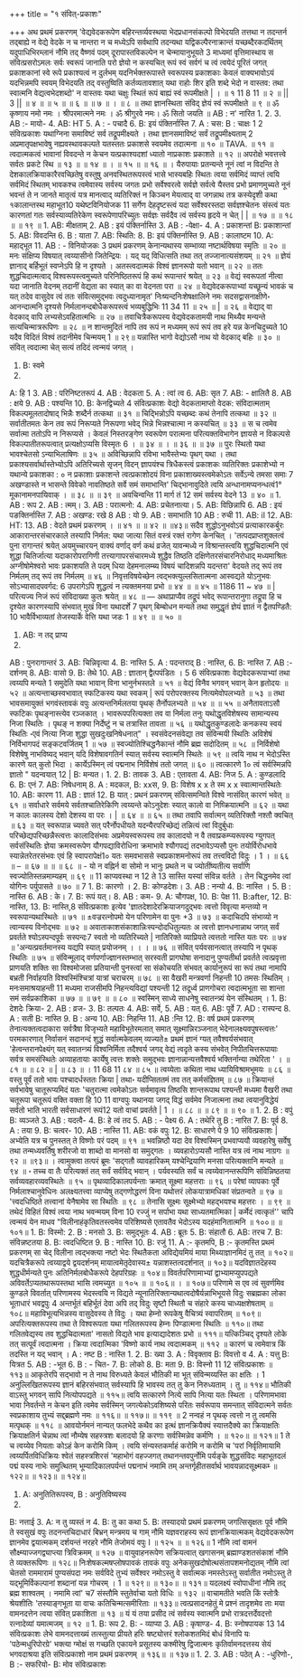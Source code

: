 +++
title = "१ संवित्-प्रकाशः"

+++
अथ प्रथमं प्रकरणम् 
'वेद्यवेदकरूपेण बहिरन्तर्व्यवस्थया भेदप्रधानसंकल्पो विभेदयति तत्तथा न तदन्तर्न तद्बाह्ये न वेद्ये वेदके न च नान्तरा न च मध्येऽपि सर्वथापि तदन्यथा यद्विकल्पैरनाक्रान्तं यच्छब्दैरकदर्थितम् यदुपाधिभिरम्लानं नौमि तद् वैष्णवं पदम् दूरापास्तविकल्पेन न चेन्मायानुभूयते 3 माध्यमां वृत्तिमास्थाय स संवित्प्रसरोऽमलः सर्वः स्वरूपं जानाति परो ज्ञेयो न कस्यचित् रूपं स्वं सर्वगं च त्वं त्वयेदं पूरितं जगत् प्रकाशकानां स्वे रूपे प्रकाश्यत्वं न दुर्लभम् यदनिर्भक्तरूपास्ते स्वरूपस्य प्रकाशकाः केवलं वाक्यभावोऽयं यदभिन्नमपि स्वयम् विभेदयति तद् वस्तुष्विति कर्तव्यतावशात् यथा राहोः शिर इति शब्दे भेदो न वास्तव: तथा स्वात्मनि वेद्यत्वभेदशब्दो' न वास्तवः यथा चक्षुः स्थितं रूपं बाह्यं स्वं रूपमीक्षते 
| 
। 
॥ १ 11 8 11 
॥ २ ॥ 
|| 3 || 
॥ ४ ॥ 
॥ ५ ॥ 
॥ ६ ॥ 
॥ ७ ॥ । 
॥ ८ ॥ 
तथा ज्ञानस्थिता संविद् ज्ञेयं स्वं रूपमीक्षते ॥ ९ ॥ 
ॐ कृष्णाय 
नमो नमः । श्रीपरमात्मने नमः । ॐ श्रीगुरवे नमः। ॐ सितो जयति ॥ 
AB : न' नारित 
1. 
2. 
3. 
AB :- मायो- 
4. AB: HT 
5. 
A : - पचादै 
6. 
B: इयं पंक्तिर्नास्ति 
7. 
A : चस: B : चाक्षः 
1 
2 
संवित्प्रकाशः 
यथाग्निना समाविष्टं सर्व तद्रूपमीक्ष्यते । तथा ज्ञानसमाविष्टं सर्वं तद्रूपमीक्ष्यताम् 2 अप्रमातृपक्षभावेषु नह्यवस्थावकल्पते यतस्ततः प्रकाशसे स्वयमेव तदात्मना 
॥ १० ॥ 
TAVA. 
॥ ११ ॥ 
त्वदात्मकत्वं भावानां विवदन्ते न केचन 
यत्प्रकाश्यदशां ध्यातो नाप्रकाशः प्रकाशते 
॥ १२ ॥ 
अपरोक्षे भवत्तत्त्वे सर्वतः प्रकटे स्थि 
॥ १३ ॥ 
॥ १४ ॥ 
। 
॥ १५ ॥ 
॥ १६ ॥ 
। 
यैरुपायाः प्रतन्यन्ते नूनं त्वां न विदन्ति ते देशकालक्रियाकारैरवच्छितेषु वस्तुषु अनवस्थितरूपस्त्वं भासे भास्यबहिः स्थितः त्वया सर्वमिदं व्याप्तं त्वयि सर्वमिदं स्थितम् भावकश्च त्वमेवास्य सर्वस्य जगतः प्रभो सर्वेश्वरत्वे सर्वज्ञे सर्वत्वे यैस्तव प्रभो 
प्रमाणमुच्यते नूनं भवन्तं ते न जानते 
मातृत्वं यत्र मानत्वाद् व्यतिरिक्तं न किञ्चन मेयत्वाद् वा जगन्नाथ तत्र कस्येदृशी कथा १कालान्तस्थ महाभूत10 यथेष्टविनियोजक 11 सर्गेण देहदृष्टस्त्वं यदा सर्वेश्वरस्तदा सर्वज्ञश्चेतनः संस्त्वं यतः कारणतां गतः सर्वस्याव्यतिरेकेण स्वरूपेणापरिच्युतः सर्वज्ञः सर्वदैव त्वं सर्वस्य हृदये न चेत् 
| 
| 
॥ १७ ॥ 
॥ १८ ॥ 
॥ १९ ॥ 
1. 
AB: मीक्षताम् 
2. 
AB : इयं पंक्तिर्नास्ति 
3. 
AB : -पेक्षा- 
4. 
A : प्रकाशन्तां B: प्रकाशान्तां 
5. 
AB: विवदन्ति 
6. 
B : याता 
7. 
AB: स्थिति: 
8. 
B: इयं पंक्तिर्नास्ति 
9. AB : कालाष्टम 
10. A: महाद्भूत 
11. AB : - विनियोजकः 
3 
प्रथमं प्रकरणम् 
केनान्यथास्य सम्भाव्या नष्टार्थविषया स्मृतिः ॥ २० ॥ मनः संक्षिप्य विषयात् त्वय्यासीनो जितेन्द्रियः । 
यद् यद् विधित्सति तथा तत् तज्जानात्यसंशयम् ॥ २१ ॥ ज्ञेयं ज्ञानाद् बर्हिभूतं स्वप्नेऽपि हि न दृश्यते । अतस्त्वदात्मकं विश्वं ज्ञानरूपो यतो भवान् ॥ २२ ॥ ततः शुद्धचिदात्मत्वाद् विश्वरूपस्त्वमुच्यते परिनिष्ठितरूपं हि कथं रूपान्तरं श्रयेत् 
॥ २३ ॥ 
वेद्यं स्वरूपतां नीत्वा यदा जानाति वेदनम् तदानीं वेद्यता का स्यात् का वा वेदनता परा ॥ २४ ॥ वेद्यवेदकरूपाभ्यां यच्छून्यं भावकं च यत् तदेव वासुदेव त्वं ततः संवित्समुद्भवः त्वदुध्यानामृत' निःष्यन्दनिःशेषक्षालिने नमः सदसद्वासनाक्षीणे॰ आनन्दात्मनि दृश्यसे निर्मलानन्दबोधैकरूपस्त्वं भव्यबुद्धिभिः 
11 34 11 ॥ २५ ॥ 
| 
॥ २६ ॥ 
वेद्याद् वा वेदकाद् वापि लभ्यसेऽवहितात्मभिः ॥ २७ ॥ तवाचित्रैकरूपस्य वेद्यवेदकतामयी 
नाथ मिथ्यैव मन्यन्ते सत्यचिन्मात्ररूपिणः ॥ २८ ॥ न शान्तमुदितं नापि तव रूपं न मध्यमम् 
रूपं रूपं तव हरे यन्न केनचिदुच्यते 10 
यदैव विदितं विश्वं तदानीमेव चिन्मयम् 
1 
॥ २९॥ 
यन्नास्ति भागो वेद्योऽसौ नाथ यो वेदकाद् बहिः ॥ ३० ॥ संवित् त्वदात्मा चेत् सत्यं तदिदं त्वन्मयं जगत् । 
1. B: स्वमे 
2. 
A: हि 
1 
3. 
AB : परिनिष्टतरूपं 
4. 
AB : वेदकता 
5. 
A : त्वा॑ त्व 
6. 
AB: सृत 
7. AB: - क्षालितै 
8. AB : क्षये 
9. 
AB : पश्यन्ति 
10. B: केनद्विच्यते 
4 
संवित्प्रकाशः 
वेद्यो वेदकतामाप्तो वेदक: संविदात्मताम् विकल्पमूलतादोषाद् भिन्नैः शब्दैर्न तत्कथा 
॥ ३१ ॥ 
चिद्भिन्नोऽपि यच्छब्दः कथं तेनापि तत्कथा ॥ ३२ ॥ सर्वातीतमतः केन तव रूपं निरूप्यते 
निरूपणा भवेद् भिन्ने भिन्नश्चात्मा न कस्यचित् ॥ ३३ ॥ स च त्वमेव सर्वात्मा ततोऽपि न निरूप्यसे । केवलं निस्तरङ्गेण स्वरूपेण परात्मना 
परित्यक्तविभागेन ज्ञायसे न विकल्पसे 
विकल्पातीतरूपत्वात् प्रत्यक्षोऽप्यसि विस्मृतः 
6 
। 
॥ ३४ ॥ 
। 
॥ ३६ ॥ 
॥ ३७ ॥ 
पुरः स्थितो यथा भावश्चेतसो ऽन्याभिलाषिणः ॥ ३५ ॥ 
अविच्छिन्नापि रविभा भावैस्तेभ्यः पृथग् यथा । तथा प्रकाश्यसर्वार्थास्तेभ्योऽपि अतिरिच्यसे सृजन् विदन् ज्ञापयंश्च त्रिधैकस्त्वं प्रकाशकः व्यतिरिक्तः प्रकाशेभ्यो न यथान्ये प्रकाशका : ० न प्रकाशाः प्रकाशन्ते त्वत्प्रकाशोदयं विना प्रकाशाख्यस्त्वमेकोऽतः सर्वेऽन्ये तमसा समाः 7 अखण्डास्ते न भासन्ते विवेको नावतिष्ठते सर्वे समं समाभान्ति' चिद्भानावुदिते त्वयि अन्धानामप्यनन्धत्वं1° मूकानामनपायिवाक् 
। 
॥ ३८ ॥ 
॥ ३९ ॥ 
अवचिन्वन्ति 11 मार्ग तं 12 समं सर्वस्य वेदने 13 ॥ ४० ॥ 
1. 
AB : रूप 
2. 
AB : त्मम्। 
3. 
AB : परात्मनो: 
4. AB: प्रचेतनात्या। 
5. 
AB: विछिन्नापि 
6. 
AB : इयं पङक्तिर्नास्ति 
7. 
AB : अखण्ड: रखे 
8 
AB : यो 
9. 
AB : समाभाति 
10 
AB : रुची 
11. AB: il 
12. AB: HT: 
13. AB : वेदते 
प्रथमं प्रकरणम् 
। 
॥ ४१ ॥ 
॥ ४२ ॥ 
॥४३॥ 
सदैव शुद्धोऽनुभवोऽयं प्रत्याकारकर्बुरः आकारान्तरसंचारकाले तस्यापि निर्मल: यथा जात्या सितं वस्त्रं रक्तं रागेण केनचित् । 'तत्पदप्राप्तशुक्लत्वं पुना रागान्तरं श्रयेत् अयमुच्चारयन् वाक्यं वर्णाद् वर्ण कथं व्रजेत् यावन्मध्ये न विश्रान्तस्त्वयि शुद्धचिदात्मनि एवं शुद्धा चितिर्जात्या यदाकारोपरागिणी तत्त्यागापरसंचारमध्ये शुद्धैव तिष्ठति दक्षिणेतरसंचारनिरोधाद् मध्यमाश्रितः अग्नीषोमेश्वरो भावः प्रकाशयति ते पदम् धिया देहमनालम्ब्य विषयं चादिशन्नपि 
यदन्तरा' वेदयते तद् रूपं तव निर्मलम् 
तद् रूपं तव निर्मलम् ॥ ४६ ॥ निवृत्तविषयेच्छेन त्वद्भक्त्युल्लसितात्मना आस्वद्यते योऽनुभवः सोऽभ्यासादपवर्गद: 6 उपरागेऽपि शुद्धत्वं न त्यक्तमनया प्रभो 
॥ ४४ ॥ 
॥ ४५ ॥ 
1186 11 ~ 
४७ ॥ 
| 
परित्यज्य निजं रूपं संविदाख्या कुतः श्रयेत् ॥ ४८ ॥ — 
अथाप्राप्यैव तद्रूपं भवेद् रूपान्तरानुगा तद्रूपा हि च दृश्येत कारणस्यापि संभवात् मुखं विना यथादर्शे 7 पृथग् बिम्बोधन मन्यते तथा समुद्धृतं ज्ञेयं ज्ञातं न द्वैतपण्डितै: 10 भावैर्विभाव्यतां तेजस्यार्के वेत्ति यथा जडः 
1 
॥ ४९ ॥ 
॥ ५० ॥ 
1. AB: न तद् प्राप्य 
2. 
AB : पुनरागान्तरं 
3. AB: चिन्निवृत्या 
4. 
B: नास्ति 
5. 
A : पदन्तराद् B : नास्ति, 
6. 
B: नास्ति 
7. 
AB :- दर्शनम् 
8. AB: वासो 
9. 
B: तेथे 
10. AB : ज्ञातान् द्वैत्पपंडितः । 
5 
6 
संवित्प्रकाशः 
वेद्यवेदकरूपाभ्यां तथा त्वय्यपि मन्यते 1 समुदेति यथा भावान् विना भानुर्नभस्तले 
॥ ५१ ॥ 
वेद्यं विनैव भगवन् भवान् केन हृतोदयः 
॥ ५२ ॥ 
अत्यन्ताच्छस्वभावात् स्फटिकस्य यथा स्वकम् | 
रूपं परोपरक्तस्य नित्यमेवोपलभ्यते 
॥ ५३ ॥ 
तथा भावसमायुक्तं भगवंस्तावकं वपुः 
अत्यन्तनिर्मलतया पृथक् तैर्नोपलभ्यते 
॥ ५४ ॥ 
॥ ५५ ॥ 
अनैतावताऽसौ स्फटिकः पृथङ्नास्त्येव रञ्जकात् । 
भावरूपपरित्यक्ता तव वा निर्मला तनुः 
यथोद्धृतविशेषस्य सामान्यस्य निजा स्थितिः 
। 
पृथङ् न शक्या निर्देष्टुं न च तत्रास्ति तावता ॥ ५६ ॥ यथोद्धृतकुण्डलादेः कनकस्य स्वयं स्थितिः 
॰एवं नित्या निजा शुद्धा सुखदुःखनिषेधनात्” । स्वसंवेदनसंवेद्या तव संविन्मयी स्थितिः अविशेषं निर्विभागपदं सङ्कटवर्जितम् 
1 
॥ ५७ ॥ 
स्वज्योतिश्चिद्धनैकान्तं नौमि ब्रह्म सदोदितम् ॥ ५८ ॥ निर्विशेषो विशेषेषु नाभविष्यद् भवान् यदि विशेषावगतिर्न स्यात् सर्वस्य स्वात्मनि स्थितेः ॥ ५९ ॥ त्वयि नाथ न भेदोऽस्ति कारणे यत् कुतो भिदा । कार्येऽस्मिन् त्वं पद्मनाभ निर्विशेषं ततो जगत् ॥ ६० ॥ त्वत्कारणे 1० त्वं सर्वस्मिन्नपि ज्ञातो " यदन्वयात् 12 | 
B: मन्यत। 
1. 
2. 
B: तावक 
3. 
AB : एतावता 
4. 
AB: निज 
5. 
A : कुण्डलादि 
6. 
B: एनं 
7. 
AB: निषेधनाम् 
8. 
A : मदकल, B: xxस, 
9. 
B: विशेष x x ते स्म x x स्वात्मान्तस्थितेः 
10. AB: कारण 
11. AB : ज्ञातं 
12. B यात् 
: 
प्रथनं प्रकरणम् 
संवित्समन्विते विश्वे नासंवित् कारणं भवेत् ॥ ६१ ॥ सर्वाधारे सर्वमये सर्वतश्चातिरेकिणि 
त्वय्यन्ते कोऽनुदेशः स्यात् कालो वा निष्क्रियात्मनि ॥ ६२ ॥ यथा न कालः कालस्य देशो देशस्य वा परः । 
| 
॥ ६४ ॥ 
॥ ६५ ॥ 
तथा तवापि सर्वात्मन् व्यतिरिक्तौ नश्तौ क्वचित् ॥ ६३ ॥ यत् स्वरूपान्न च्यवते सत् परैर्नोपधीयते यदन्यैरपरिच्छेद्यं तन्नित्यं त्वां विदुर्बुधाः परिच्छेद्यपरिच्छन्नैस्त्वत्तः कालादिसंभवः अप्रमेयस्वरूपस्य तव कालादयो न वै तवाप्रकम्प्यरूपस्य ग्युगपत् सर्वसंस्थितिः ज्ञेया क्रमस्वरूपेण यौगपद्याविरोधिना क्रमाभावे श्यौगपद्यं तदभावेऽप्यसौ पुनः तयोर्विरोधभावे स्यान्नेतरेतरसंभवः एवं हि स्वापरापेक्षं1० यतः समवभाससे स्वप्रकाशमनोरूपं तव तत्त्वविदो विदुः 
। 
1 
। 
॥ ६६ ॥ – 
॥ ६७ ॥ 
॥ 
॥ ६८ ॥ - 
यो न वह्निर्न वा सोमो न भानुः प्रथते न च ज्योतींष्यतीत्य सर्वाणि स्वज्योतिस्तन्नमाम्यहम् ॥ ६९ ॥ 11 काप्यवस्था न 12 ते 13 सास्ति यस्यां संविन्न वर्तते । तेन चिद्धनमेव त्वां योगिनः पर्युपासते 
॥ ७० ॥ 
7 
1. 
B: कारणो । 
2. 
B: कोण्डदेशः। 
3. 
AB : नन्यो 
4. 
B: नास्ति । 
5. 
B : नास्ति 
6. 
AB : के। 
7. 
B: रूपं यत्। 
8. AB : कम- 
9. 
A: चौगपक्ष, 
10. B: पेक्ष 11. B:after, 12. B: नास्ति, 
13. B: नास्ति,8 
संवित्प्रकाशः 
इत्येव 'ज्ञातदेशादेरक्रियाजगदुद्भवः 
त्वत्तो विवृत्या मन्तव्यो न स्वरूपान्यथास्थितेः ॥ ७१ ॥ ±वज्ररत्नोपमो येन परिणामेन वा पुनः 
+3 
॥ ७३ ॥ 
कदाचिदपि संभाव्यो न त्वान्यस्य विनोद्भवः ॥ ७२ ॥ अवाताकाशसंकाशान्निःस्पन्दोदधितुल्यतः अ त्वत्तो ज्ञानधनान्नाथ जगत् सर्वं प्रवर्तते श्योऽस्पन्दपूर्वः सस्पन्दः7 स्वतो नो व्यतिरिच्यते | नातिरिक्ते व्याप्रियते त्वत्ततो नास्ति यतः परः ॥ ७४ ॥ 'अन्यत्प्रवर्तमानस्य यद्यपि स्यात् प्रयोजनम् । 
। 
। 
॥ ७६ ॥ 
संवित् पर्यवसानत्वात् तस्यापि न पृथक् स्थितिः ॥ ७५ ॥ संविन्मूलाद् वर्णपर्णाज्ज्ञानस्तम्भात् सरस्वती प्रागघोषा सनादानु पुण्यतीर्था प्रवर्तते त्वत्प्रवृत्ता प्राणयति शक्तिः सा विश्वमोजसा प्रतियान्ती पुनस्त्वां सा संकोचयति संभवत् कार्यानुरूपं सा रूपं तथा नामापि बभ्रती निर्वाहयति विश्वस्मिंश्चित्रां यात्रां चराचरम् ॥ ७८ ॥ सा वैखरी मन्त्रवर्णा निहन्ती 10 तमसः स्थितिम् । 
मनःसमाश्रयाहन्ती 11 मध्यमा राजसीमपि निहन्त्यविद्यां पश्यन्ती 12 तदूर्ध्व प्राणगोचरा 
त्वदात्मभूता सा शान्ता समं सर्वप्रकाशिका 
॥ ७७ ॥ 
॥ ७९ ॥ 
॥ ८० ॥ 
स्वस्मिन् साध्ये साधनेषु स्वातन्त्र्यं येन संस्थितम् । 
1. 
B: देशदेः क्रिया- 
2. 
AB : व्रज- 
3. 
B: तल्पतः 
4. 
AB: सर्वे, 
5. 
AB : यत् 
6. AB: पूर्वे 
7. 
AD : रास्पन्द 
8. 
A : सती B: नास्ति 
9. 
B : अन्य 
10. AB: निहन्ति 
11. AB :न्ति 
12. B: वर्ष 
प्रथमं प्रकरणम् 
तेनात्यक्तत्वदाकारा सर्वत्रैषा विजृभ्यते महाविभूतेरमलात् समात् सूक्ष्मान्निरञ्जनात् भेदेनालक्ष्यवपुषस्त्वत्तः' परमकारणात् निर्वासनं सदानन्दं शुद्धं सर्वात्मकेवलम् व्यज्यते± प्रथमं ज्ञानं ग्यत् तवैश्वर्यसंभवात् 'हेत्वन्तरानपेक्ष्यंग् यत् स्वातन्त्र्यं विश्वनिर्मिता तदैश्वर्य जगद् वेद्यं त्वदृते कस्य संभवेत् निपीतचित्तरूपायाः सर्वत्र समसंस्थितेः अव्याहतायाः कार्येषु त्वत्तः शक्तेः समुद्भवः ज्ञानान्नान्यत्तवैश्वर्य भक्तिर्नान्या तथेरिता ' 
। 
॥ ८१ ॥ 
॥ ८२ ॥ 
| 
॥ ८३ ॥ 
। 
11 68 11 
८४ 
॥ ८५ ॥ 
त्वय्येताः कथिता नाथ ध्यायिविश्रामभूमयः ॥ ८६ ॥ वस्तु पूर्वं ततो भावः पश्चादर्धस्ततः क्रिया 
| 
तथा॰ यदीप्सिततमं तव तत् कर्मसंज्ञितम् ॥ ८७ ॥ क्रियान्तं सर्वभावेषु चातूरूप्यमिदं यतः 
'चतुरात्मा त्वमेकोऽतः सर्वमावृत्य तिष्ठसि शान्तरूपाथ पश्यन्ती मध्यमा वैखरी तथा चतूरूपा चतूरूपं वक्ति वक्ता हि 10 11 वाग्वपुः यथानया जगद् विद्धं सर्वमेव निजात्मना तथा त्वयानुविद्धेयं सर्वतो भाति भारती सर्वसाधारणं रूपं12 यतो वाचां प्रवर्तते 
| 
1 
। 
॥ ८८ ॥ 
॥ ८९ ॥ 
॥ ९० ॥ 
1. 
2. 
B : वपुं B: व्यञ्जते 
3. 
AB : यदत्वै- 
4. 
B: हे त्वं तद 
5. 
AB : - पेक्ष्य 
6. 
A : तथेरि तु B : नारित 
7. 
B: पूर्व 
8. 
A : तया 
9. 
B: चत्वर- 
10. AB : नास्ति 
11. AB: वकं वपुः 
12. B: साधारणे पे 
9 
10 
संवित्प्रकाशः 
| 
अभ्येति यत्र च पुनस्तत् ते विष्णोः परं पदम् ॥ ९१ ॥ भवन्निष्ठौ यदा देव विश्वस्मिन् प्रभवाप्ययौ व्यवहारेषु सर्वेषु तथा तन्मध्यवर्तिषु 
शरीरजो वा शाब्दो वा मानसो वा समुद्गतः । 
व्यवहारोऽप्यसौ नास्ति यत्र त्वं नाथ नाग्रगः 
॥ ९२ ॥ 
॥९३॥ । 
त्वामुक्त्वा तत्परं ब्रूमः 'सद्गतौ व्यावहारिकम् यश्चेन्द्रियाणि मनसा परित्यक्तानि मन्यते ॥ ९४ ॥ ॰ तच्च वा तैः परित्यक्तं तत् सर्वं सर्वविद् भवान् । पर्यवस्यति सर्वं च त्वय्येवानन्तरूपिणि संविन्निष्ठतया सर्वव्यवहारव्यवस्थितेः 
॥ ९५ ॥ 
पृथव्यादिकालपर्यन्ताः क्रमात् सूक्ष्मा महत्तराः ॥ ९६ ॥ परेषां व्यापकाः पूर्वे निर्मलाश्चानुवेधिनः अलक्ष्यतत्त्वा व्याप्येषु तद्गणोद्धरणं विना 
यथोत्तरं लोकयात्रामधिकां संप्रतन्वते 
॥ ९७ ॥ 
'त्त्वदधिष्ठिते तत्त्वानां येनैषामेव सा स्थितिः ॥ ९८ ॥ 
तेनासि सूक्ष्मः सूक्ष्मेभ्यो महद्भयश्च महत्तरः 
। 
॥ ९९ ॥ 
तथेदं विहितं विश्वं त्वया नाथ भवन्मयम् विना 10 रज्जुं न सर्पाभा यथा साध्यतमात्मिका | कर्मेदं त्वत्कृतं'' चापि त्वन्मयं येन माधव "विलीनाहंकृतिवतस्त्वमेव परिशिष्यसे 
एतावतैव भेदोऽस्य यदहंमानितात्मनि 
॥ १००॥ 
॥ १०१॥ 
1. 
B: विस्मो: 
2. 
B : मनसो 
3. 
B: समुद्भूतः 
4. 
AB : ब्रूतः 
5. 
B: संहातौ 
6. 
AB: तरच 
7. 
B: संविन्नष्टतया 
8. 
B: त्वदधिष्टित 
9. 
B : नास्ति 
10. B: रजुं 
11. A :- कृतमपि, B :- कृतमस्ति 
प्रथमं प्रकरणम् 
सा चेद् विलीना त्वद्भक्त्या नष्टो भेदः स्थितैकता 
अविद्येयमियं माया मिथ्याज्ञानमिदं तु तत् 
॥ १०२॥ 
यदचित्रैकरूपे त्वय्याद्वये द्वयदर्शनम् 
मायात्वमेतृदेवास्य± यन्नाशस्तत्वदर्शनात् 
॥ १०३॥ 
यदविज्ञातदॆहस्य शुद्धधीर्मन्यते पुनः 
अतिनिर्मलबोधैकरूपे देहपरिग्रहः 
॥ १०४॥ 
विवर्तपरिणामाभ्यां द्वाभ्यामप्युपपद्यते 
अविवर्तेऽप्यतथारूपस्तथा भासि त्वमच्युत 
॥ १०५ ॥ 
॥ १०६॥ 
। 
॥ १०७॥ 
परिणामे स एव त्वं सुवर्णमिव कुण्डले विवर्तात् परिणामस्य भेदस्त्वयि न विद्यते न्यूनातिरिक्तान्यथात्वदोषैर्यन्नाभिभूयसे विदुः सब्रह्मका लोका भूताधारं भवद्वपुः 4 अन्तर्भूतं‍ बहिर्भूतं देवा अपि तद् विदुः सृष्टौ स्थितौ च संहारे कस्य चाध्यक्षशेषताम् ॥ १०८॥ महाविभूत्यभिन्नस्य वासुदेवस्य ते विदुः 
। 
यथा हेम्नो रूपकेषु वैचित्र्यं स्वापरितम् ॥ १०९॥ अपरित्यक्तरूपस्य तथा ते विश्वरूपता 
यथा गलितरूपस्य हेम्नः पिण्डात्मना स्थितिः ॥ ११०॥ तथा गलितवेद्यस्य तव शुद्धचिदात्मता' 
नासतो विद्यते भाव इत्याद्यादेशतः प्रभो 
॥ १११॥ 
यत्किञ्चिद् दृश्यते लोके तत् सत्पूर्वं त्वदात्मना । 
क्रिया त्वदात्मिका 'विष्णो कार्य नाथ त्वदात्मकम् ॥ ११२ ॥ कारणं च त्वमेवात्र किं तदस्ति न यद् भवान् । 
A : नष्ट B : नास्ति 
1. 
2. 
B: ख्या 
3. 
A : विवृक्ताव B: विवत्तो व 
4. 
A : यत्तु B: यित्रत 
5. 
AB : -भूत 
6. B : - चित- 
7. 
B: लोको 
8. 
B: मता 
9. 
B: विस्नो 
11 
12 
संवित्प्रकाशः 
॥ ११३॥ 
आकृतेरपि सद्भावो न ते नाथ विरुध्यते केवलं भौतिकी मा भूत् संविन्मय्यस्ति का क्षतिः । 1 अनुल्लिखितरूपस्य ज्ञानं बहिरसंभवात् 
सर्वस्यापि हि भावस्य तत् तु केन निरुध्यताम् । 
तु 
॥ ११४॥ 
भौतिकी वाऽस्तु भगवन् सापि नित्योपपद्यते ॥ ११५॥ 
त्वयि सत्कारणे नित्ये सापि नित्या यतः स्थिता । परिणामभावा भावा निवर्तन्ते न केचन इति त्वमेव सर्वस्मिन् जगत्येकोऽवशिष्यसे परितः सर्वरूपाय समन्तात् संविदात्मने 
सर्वतः स्वप्रकाशाय तुभ्यं सद्द्ब्रह्मणे नमः 
॥ ११६॥ 
॥ ११७॥ 
॥ ११९ ॥ 
2 नन्वहं न पृथक् त्वत्तो न तु त्वमसि मत्पृथक् ॥ ११८ ॥ आवयोर्नमनं नान्यत् फलभेदे कथैव का इत्थं ज्ञानक्रियैक्यं स्यात्तदैक्ये का क्रियाक्षतिः क्रियाक्षतिर्न चेन्नाथ त्वां नौम्येष सहस्त्रशः बलादयो हि करणाः सर्वस्मिन्नेव कर्मणि 
। 
॥ १२०॥ 
॥ १२१॥ 
1 
ते च त्वय्येव नियताः कोऽहं केन करोमि किम् । त्वयि संन्यस्तकर्माहं करोमि न करोमि च 'परां निर्वृतिमायामि त्वय्यर्पितविधिक्रियः श्वेतं सहस्त्रशिरसं 'महाभोगं वहज्जगत् तथानन्तवपुर्नोमि पर्यङ्के शुद्धसंविदः महाभूतदलं पद्मं यस्य नाभेः समुत्थितम् भूम्यादिकालपर्यन्तं पद्मनाभं नमामि तम् अन्तर्गृहीतसर्वार्थ भावयन्नादसूक्ष्मकम्‍ 
॥ १२२॥ 
॥ १२३॥ 
॥ १२४॥ 
1. A: अनुतितिरूपस्य, B : अनुतिविष्यस्य 
2. 
B: नत्ताई 
3. 
A: न तु व्यस्तं न 
4. 
B: तु का कथा 
5. 
B: तस्यादयो 
प्रथमं प्रकरणम् 
जगत्सिसृक्षतः पूर्व नौमि ते स्वसुखं वपुः तदनन्तचिदाधारं बिभ्रन् मन्त्रमय च गाम् नौमि यज्ञवराहस्य रूपं ज्ञानक्रियात्मकम् वेद्यवेदकरूपेण ज्ञानमेव द्वयात्मकम् दर्शयन्तं नरहरे नौमि तेजोमयं वपुः 
I 
॥ १२५ ॥ 
॥ १२६॥ 
1 
नौमि त्वां वामनं सौक्ष्म्याज्जगद्व्याप्त्या त्रिविक्रमम् ॥ १२७ ॥ 
वायुवाहनरूपेण सक्रियत्वात् खगासनम् 
ब्रह्माण्डशतसंकाशं नौमि ते व्यक्तरूपिणः ॥ १२८॥ 
निःशेषकल्मषप्लोषपावकं तावकं वपुः अनेकसुखदोषोत्थसंतापशमनोद्यतम् नौमि त्वां चेतसो राममारामं पुण्यसंपदा नमः सर्वविदे तुभ्यं सर्वेश्वर नमोऽस्तु वे सर्वात्मक नमस्तेऽस्तु सर्वातीत नमोऽस्तु ते यद्भूमिर्विकल्पानां शब्दानां यन्न गोचरम् 
। 
1 
॥ १२९॥ 
॥ १३०॥ 
॥ १३१॥ 
यदलक्ष्यं स्वोपाधीनां नौमि तद् ब्रह्म शाश्वतम् । नमामि त्वां' च7 संस्तौमि स्तुतेर्वाचा यतो विधिः ॥ १३२ ॥ वाचामतीते भवति किं स्तोत्रैः श्रेयशीतिः 
'तस्याङ्गभूता या वाचः कतिचिन्मत्समीरिताः ॥ १३३॥ 
त्वत्प्रसादनहेतुं मे प्रश्नं तादृशमेव ताः 
मया वामनदत्तेन त्वया संवित् प्रकाशिता ॥ १३ ॥ यं यं तया प्रसीद त्वं सर्वस्य स्वात्मनि प्रभो रात्रदत्तर्देवदत्तो रत्नादेव्यां यमात्मजम् 
॥ १२ ॥ 
1. 
B: रूप 
2. 
B: - व्याप्या 
3. 
AB : कृषाण्ड- 
4. B: स्नोषपायक 
13 
14 
संवित्प्रकाशः 
लेभे वामनदत्ताख्यं तत्स्तुत्या प्रीयते हरिः षष्ट्योत्तरं श्लोकशतमिदं बोधं विनापि यः 'पठेन्मधुरिपोरग्रे' भक्त्या ग्मोक्षं स गच्छति एकायने प्रसूतस्य कश्मीरेषु द्विजात्मनः कृतिर्वामनदत्तस्य सेयं भगवदाश्रया 
इति संवित्प्रकाशो नाम प्रथमं प्रकरणम् 
॥ १३६॥ 
॥ १३७॥ 
1. 
2. 
3. 
AB : पठेत् 
A : -धुरिणो-, B :- सफरियो- B: मोव 
संवित्प्रकाशः 
